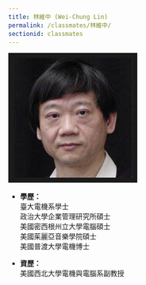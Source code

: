 ```yaml
---
title: 林維中 (Wei-Chung Lin)
permalink: /classmates/林維中/
sectionid: classmates
---
```


<img src="/img/classmate_林維中.jpg"
     alt="Photo of 林維中"
     width="240" border="10" />

- **學歷：**<br />
  臺大電機系學士<br />
  政治大學企業管理研究所碩士<br />
  美國密西根州立大學電腦碩士<br />
  美國茱麗亞音樂學院碩士<br />
  美國普渡大學電機博士

- **資歷：**<br />
  美國西北大學電機與電腦系副教授


